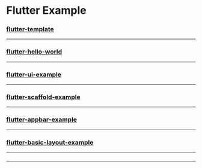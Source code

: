 # Flutter Example

### [flutter-template](https://github.com/lucifel20/flutter-template)
---
### [flutter-hello-world](https://github.com/lucifel20/flutter-hello-world)
---
### [flutter-ui-example](https://github.com/lucifel20/flutter-ui-example)
---
### [flutter-scaffold-example](https://github.com/lucifel20/flutter-scaffold-example)
---
### [flutter-appbar-example](https://github.com/lucifel20/flutter-appbar-example)
---------------------------------------
### [flutter-basic-layout-example](https://github.com/lucifel20/flutter-basic-layout-example)
---------------------------------------
### [](https://github.com/lucifel20/)
---------------------------------------

